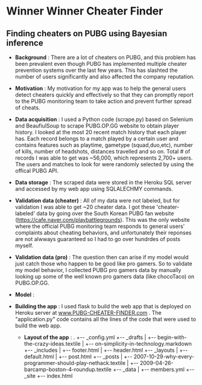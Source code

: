 # Winner Winner Cheater Finder

## Finding cheaters on PUBG using Bayesian inference

* __Background__ : There are a lot of cheaters on PUBG, and this problem has been prevalent even though PUBG has implemented multiple cheater prevention systems over the last few years. This has slashted the number of users significantly and also affected the company reputation.

* __Motivation__ : My motivation for my app was to help the general users detect cheaters quickly and effectively so that they can promptly report to the PUBG monitoring team to take action and prevent further spread of cheats.

* __Data acquisition__ : I used a Python code (scrape.py) based on Selenium and BeaufiulSoup to scrape PUBG.OP.GG website to obtain player history. I looked at the most 20 recent match history that each player has. Each record belongs to a match played by a certain user and contains features such as playtime, gametype (squad,duo,etc), number of kills, number of headshots, distances travelled and so on. Total # of records I was able to get was ~56,000, which represents 2,700+ users. The users and matches to look for were randomly selected by using the offical PUBG API.

* __Data storage__ : The scraped data were stored in the Heroku SQL server and accessed by my web app using SQLALECHMY commands.

* __Validation data (cheater)__ : All of my data were not labeled, but for validation I was able to get ~20 cheater data. I got these 'cheater-labeled' data by going over the South Korean PUBG fan website (https://cafe.naver.com/playbattlegrounds). This was the only website where the official PUBG monitoring team responds to general users' complaints about cheating behaviors, and unfortunately their reponses are not alwways guaranteed so I had to go over hundrdes of posts myself.

* __Validation data (pro)__ : The question then can arise if my model would just catch those who happen to be good like pro gamers. So to validate my model behavior, I collected PUBG pro gamers data by manually looking up some of the well known pro gamers data (like chocoTaco) on PUBG.OP.GG.

* __Model__ : 

* __Building the app__ : I used flask to build the web app that is deployed on Heroku server at www.PUBG-CHEATER-FINDER.com . The "application.py" code contains all the lines of the code that were used to build the web app.
  - __Layout of the app__ : .
+-- _config.yml
+-- _drafts
|   +-- begin-with-the-crazy-ideas.textile
|   +-- on-simplicity-in-technology.markdown
+-- _includes
|   +-- footer.html
|   +-- header.html
+-- _layouts
|   +-- default.html
|   +-- post.html
+-- _posts
|   +-- 2007-10-29-why-every-programmer-should-play-nethack.textile
|   +-- 2009-04-26-barcamp-boston-4-roundup.textile
+-- _data
|   +-- members.yml
+-- _site
+-- index.html
